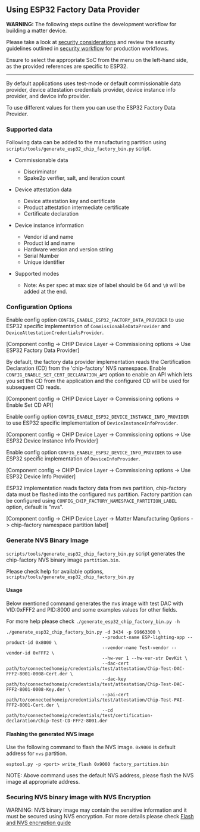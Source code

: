 ﻿## Using ESP32 Factory Data Provider

**WARNING:** The following steps outline the development workflow for building a
matter device.

Please take a look at
[security considerations](https://docs.espressif.com/projects/esp-matter/en/latest/esp32/security.html)
and review the security guidelines outlined in
[security workflow](https://docs.espressif.com/projects/esp-idf/en/latest/esp32/security/host-based-security-workflows.html)
for production workflows.

Ensure to select the appropriate SoC from the menu on the left-hand side, as the
provided references are specific to ESP32.

---

By default applications uses test-mode or default commissionable data provider,
device attestation credentials provider, device instance info provider, and
device info provider.

To use different values for them you can use the ESP32 Factory Data Provider.

### Supported data

Following data can be added to the manufacturing partition using
`scripts/tools/generate_esp32_chip_factory_bin.py` script.

-   Commissionable data

    -   Discriminator
    -   Spake2p verifier, salt, and iteration count

-   Device attestation data

    -   Device attestation key and certificate
    -   Product attestation intermediate certificate
    -   Certificate declaration

-   Device instance information

    -   Vendor id and name
    -   Product id and name
    -   Hardware version and version string
    -   Serial Number
    -   Unique identifier

-   Supported modes
    -   Note: As per spec at max size of label should be 64 and `\0` will be
        added at the end.

### Configuration Options

Enable config option `CONFIG_ENABLE_ESP32_FACTORY_DATA_PROVIDER` to use ESP32
specific implementation of `CommissionableDataProvider` and
`DeviceAttestationCredentialsProvider`.

[Component config → CHIP Device Layer → Commissioning options → Use ESP32
Factory Data Provider]

By default, the factory data provider implementation reads the Certification
Declaration (CD) from the 'chip-factory' NVS namespace. Enable
`CONFIG_ENABLE_SET_CERT_DECLARATION_API` option to enable an API which lets you
set the CD from the application and the configured CD will be used for
subsequent CD reads.

[Component config -> CHIP Device Layer -> Commissioning options -> Enable Set CD
API]

Enable config option `CONFIG_ENABLE_ESP32_DEVICE_INSTANCE_INFO_PROVIDER` to use
ESP32 specific implementation of `DeviceInstanceInfoProvider`.

[Component config → CHIP Device Layer → Commissioning options → Use ESP32 Device
Instance Info Provider]

Enable config option `CONFIG_ENABLE_ESP32_DEVICE_INFO_PROVIDER` to use ESP32
specific implementation of `DeviceInfoProvider`.

[Component config → CHIP Device Layer → Commissioning options → Use ESP32 Device
Info Provider]

ESP32 implementation reads factory data from nvs partition, chip-factory data
must be flashed into the configured nvs partition. Factory partition can be
configured using `CONFIG_CHIP_FACTORY_NAMESPACE_PARTITION_LABEL` option, default
is "nvs".

[Component config -> CHIP Device Layer -> Matter Manufacturing Options ->
chip-factory namespace partition label]

### Generate NVS Binary Image

`scripts/tools/generate_esp32_chip_factory_bin.py` script generates the
chip-factory NVS binary image `partition.bin`.

Please check help for available options,
`scripts/tools/generate_esp32_chip_factory_bin.py`

#### Usage

Below mentioned command generates the nvs image with test DAC with VID:0xFFF2
and PID:8000 and some examples values for other fields.

For more help please check `./generate_esp32_chip_factory_bin.py -h`

```
./generate_esp32_chip_factory_bin.py -d 3434 -p 99663300 \
                                    --product-name ESP-lighting-app --product-id 0x8000 \
                                    --vendor-name Test-vendor --vendor-id 0xFFF2 \
                                    --hw-ver 1 --hw-ver-str DevKit \
                                    --dac-cert path/to/connectedhomeip/credentials/test/attestation/Chip-Test-DAC-FFF2-8001-0008-Cert.der \
                                    --dac-key path/to/connectedhomeip/credentials/test/attestation/Chip-Test-DAC-FFF2-8001-0008-Key.der \
                                    --pai-cert path/to/connectedhomeip/credentials/test/attestation/Chip-Test-PAI-FFF2-8001-Cert.der \
                                    --cd path/to/connectedhomeip/credentials/test/certification-declaration/Chip-Test-CD-FFF2-8001.der
```

#### Flashing the generated NVS image

Use the following command to flash the NVS image. `0x9000` is default address
for `nvs` partition.

```
esptool.py -p <port> write_flash 0x9000 factory_partition.bin
```

NOTE: Above command uses the default NVS address, please flash the NVS image at
appropriate address.

### Securing NVS binary image with NVS Encryption

WARNING: NVS binary image may contain the sensitive information and it must be
secured using NVS encryption. For more details please check
[Flash and NVS encryption guide](flash_nvs_encryption.md)
